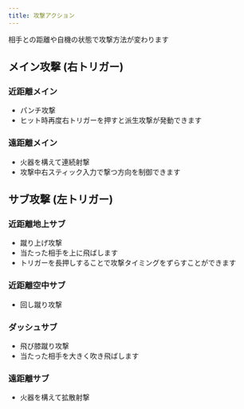 ```yaml
---
title: 攻撃アクション
---
```


相手との距離や自機の状態で攻撃方法が変わります

## メイン攻撃 (右トリガー)

### 近距離メイン
* パンチ攻撃
* ヒット時再度右トリガーを押すと派生攻撃が発動できます

### 遠距離メイン
* 火器を構えて連続射撃
* 攻撃中右スティック入力で撃つ方向を制御できます

## サブ攻撃 (左トリガー)

### 近距離地上サブ
* 蹴り上げ攻撃
* 当たった相手を上に飛ばします
* トリガーを長押しすることで攻撃タイミングをずらすことができます

### 近距離空中サブ
* 回し蹴り攻撃

### ダッシュサブ
* 飛び膝蹴り攻撃
* 当たった相手を大きく吹き飛ばします

### 遠距離サブ
* 火器を構えて拡散射撃